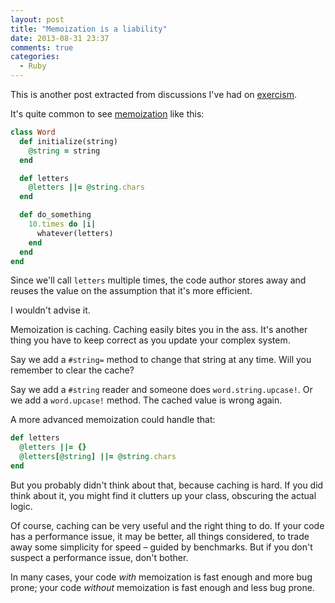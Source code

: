 ```yaml
---
layout: post
title: "Memoization is a liability"
date: 2013-08-31 23:37
comments: true
categories:
  - Ruby
---
```


This is another post extracted from discussions I've had on [exercism](http://exercism.io).

It's quite common to see [memoization](http://en.wikipedia.org/wiki/Memoization) like this:

``` ruby
class Word
  def initialize(string)
    @string = string
  end

  def letters
    @letters ||= @string.chars
  end

  def do_something
    10.times do |i|
      whatever(letters)
    end
  end
end
```

Since we'll call `letters` multiple times, the code author stores away and reuses the value on the assumption that it's more efficient.

I wouldn't advise it.

Memoization is caching. Caching easily bites you in the ass. It's another thing you have to keep correct as you update your complex system.

Say we add a `#string=` method to change that string at any time. Will you remember to clear the cache?

Say we add a `#string` reader and someone does `word.string.upcase!`. Or we add a `word.upcase!` method. The cached value is wrong again.

A more advanced memoization could handle that:

``` ruby
def letters
  @letters ||= {}
  @letters[@string] ||= @string.chars
end
```

But you probably didn't think about that, because caching is hard. If you did think about it, you might find it clutters up your class, obscuring the actual logic.

Of course, caching can be very useful and the right thing to do. If your code has a performance issue, it may be better, all things considered, to trade away some simplicity for speed – guided by benchmarks. But if you don't suspect a performance issue, don't bother.

In many cases, your code *with* memoization is fast enough and more bug prone; your code *without* memoization is fast enough and less bug prone.
